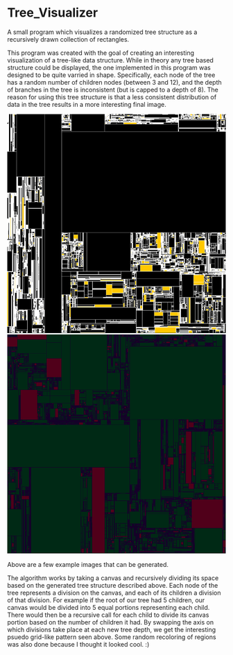 # Tree_Visualizer
A small program which visualizes a randomized tree structure as a recursively drawn collection of rectangles.

  This program was created with the goal of creating an interesting visualization of a tree-like data structure. While in theory any tree based structure could be displayed, the one implemented in this program was designed to be quite varried in shape. Specifically, each node of the tree has a random number of children nodes (between 3 and 12), and the depth of branches in the tree is inconsistent (but is capped to a depth of 8). The reason for using this tree structure is that a less consistent distribution of data in the tree results in a more interesting final image. 
  
 ![plot](./Lines1.PNG)
 ![plot](./Lines2.PNG)
  
Above are a few example images that can be generated.
  
  The algorithm works by taking a canvas and recursively dividing its space based on the generated tree structure described above. Each node of the tree represents a division on the canvas, and each of its children a division of that division. For example if the root of our tree had 5 children, our canvas would be divided into 5 equal portions representing each child. There would then be a recursive call for each child to divide its canvas portion based on the number of children it had. By swapping the axis on which divisions take place at each new tree depth, we get the interesting psuedo grid-like pattern seen above. Some random recoloring of regions was also done because I thought it looked cool. :)   
